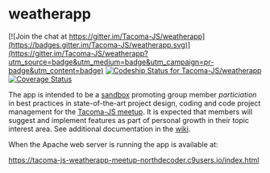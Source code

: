 weatherapp
==========

[![Join the chat at https://gitter.im/Tacoma-JS/weatherapp](https://badges.gitter.im/Tacoma-JS/weatherapp.svg)](https://gitter.im/Tacoma-JS/weatherapp?utm_source=badge&utm_medium=badge&utm_campaign=pr-badge&utm_content=badge)
[ ![Codeship Status for Tacoma-JS/weatherapp](https://app.codeship.com/projects/bf4ba320-1cc5-0134-27dd-220e900c5efe/status?branch=master)](https://app.codeship.com/projects/159943)
[![Coverage Status](https://coveralls.io/repos/github/Tacoma-JS/weatherapp/badge.svg?branch=develop)](https://coveralls.io/github/Tacoma-JS/weatherapp?branch=develop)

The app is intended to be a [sandbox](http://en.wikipedia.org/wiki/Sandbox_%28software_development%29) promoting group member *particiation* in best practices in state-of-the-art project design, coding and code project management for the [Tacoma-JS meetup](http://www.meetup.com/Tacoma-JS/).  It is expected that members will suggest and implement features as part of personal growth in their topic interest area.  See additional documentation in the [wiki](https://github.com/Tacoma-JS/weatherapp/wiki).

When the Apache web server is running the app is available at:

https://tacoma-js-weatherapp-meetup-northdecoder.c9users.io/index.html